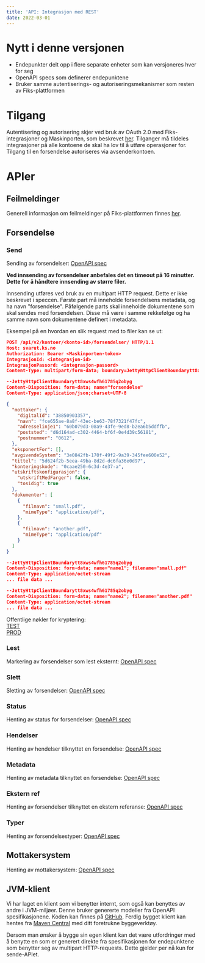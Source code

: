 ```yaml
---
title: 'API: Integrasjon med REST'
date: 2022-03-01
---
```


# Nytt i denne versjonen

* Endepunkter delt opp i flere separate enheter som kan versjoneres hver for seg
* OpenAPI specs som definerer endepunktene
* Bruker samme autentiserings- og autoriseringsmekanismer som resten av Fiks-plattformen

# Tilgang

Autentisering og autorisering skjer ved bruk av OAuth 2.0 med Fiks-integrasjoner og Maskinporten, som beskrevet [her](/felles/integrasjoner/). 
Tilganger må tildeles integrasjoner på alle kontoene de skal ha lov til å utføre operasjoner for. Tilgang til en forsendelse autoriseres via avsenderkontoen.

# APIer

## Feilmeldinger
Generell informasjon om feilmeldinger på Fiks-plattformen finnes [her](https://developers.fiks.ks.no/felles/integrasjoner/#feilmeldinger).

## Forsendelse

### Send
Sending av forsendelser: [OpenAPI spec](https://editor.swagger.io/?url=https://developers.fiks.ks.no/api/forsendelse-send-api-v2.json)

**Ved innsending av forsendelser anbefales det en timeout på 16 minutter. Dette for å håndtere innsending av større filer.** 

Innsending utføres ved bruk av en multipart HTTP request. Dette er ikke beskrevet i speccen. Første part må inneholde forsendelsens metadata, og ha navn "forsendelse".
Påfølgende parts skal inneholde dokumentene som skal sendes med forsendelsen. Disse må være i samme rekkefølge og ha samme navn som dokumentene definert i metadata.

Eksempel på en hvordan en slik request med to filer kan se ut:
```json
POST /api/v2/kontoer/<konto-id>/forsendelser/ HTTP/1.1
Host: svarut.ks.no
Authorization: Bearer <Maskinporten-token>
IntegrasjonId: <integrasjon-id>
IntegrasjonPassord: <integrasjon-passord>
Content-Type: multipart/form-data; boundary=JettyHttpClientBoundarytt8xws4wfh61785q2obyg

--JettyHttpClientBoundarytt8xws4wfh61785q2obyg
Content-Disposition: form-data; name="forsendelse"
Content-Type: application/json;charset=UTF-8

{
  "mottaker": {
    "digitalId": "38850903357",
    "navn": "fce655ae-8a8f-43ec-be63-78f7321f47fc",
    "adresselinje1": "60b079d3-08a9-43fe-9ed8-b2ea6b5ddffb",
    "poststed": "d6d164ad-c302-4464-bf6f-0e4d39c56181",
    "postnummer": "0612",
  },
  "eksponertFor": [],
  "avgivendeSystem": "3e0842fb-170f-49f2-9a39-345fee600e52",
  "tittel": "5d624f2b-5eea-49ba-8d2d-dc6fa36e0d97",
  "konteringskode": "0caae250-6c3d-4e37-a",
  "utskriftskonfigurasjon": {
    "utskriftMedFarger": false,
    "tosidig": true
  },
  "dokumenter": [
    {
      "filnavn": "small.pdf",
      "mimeType": "application/pdf",
    },
    {
      "filnavn": "another.pdf",
      "mimeType": "application/pdf"
    }
  ]
}

--JettyHttpClientBoundarytt8xws4wfh61785q2obyg
Content-Disposition: form-data; name="name1"; filename="small.pdf"
Content-Type: application/octet-stream
... file data ...

--JettyHttpClientBoundarytt8xws4wfh61785q2obyg
Content-Disposition: form-data; name="name2"; filename="another.pdf"
Content-Type: application/octet-stream
... file data ...
```

Offentlige nøkler for kryptering:  
[TEST](https://test.svarut.ks.no/forsendelse/publickey/hent)  
[PROD](https://svarut.ks.no/forsendelse/publickey/hent)  

### Lest
Markering av forsendelser som lest eksternt: [OpenAPI spec](https://editor.swagger.io/?url=https://developers.fiks.ks.no/api/forsendelse-lest-api-v2.json)

### Slett
Sletting av forsendelser: [OpenAPI spec](https://editor.swagger.io/?url=https://developers.fiks.ks.no/api/forsendelse-slett-api-v2.json)

### Status
Henting av status for forsendelser: [OpenAPI spec](https://editor.swagger.io/?url=https://developers.fiks.ks.no/api/forsendelse-status-api-v2.json)

### Hendelser
Henting av hendelser tilknyttet en forsendelse: [OpenAPI spec](https://editor.swagger.io/?url=https://developers.fiks.ks.no/api/forsendelse-hendelser-api-v2.json)

### Metadata
Henting av metadata tilknyttet en forsendelse: [OpenAPI spec](https://editor.swagger.io/?url=https://developers.fiks.ks.no/api/forsendelse-metadata-api-v2.json)

### Ekstern ref
Henting av forsendelser tilknyttet en ekstern referanse: [OpenAPI spec](https://editor.swagger.io/?url=https://developers.fiks.ks.no/api/forsendelse-eksternref-api-v2.json)

### Typer
Henting av forsendelsestyper: [OpenAPI spec](https://editor.swagger.io/?url=https://developers.fiks.ks.no/api/forsendelse-typer-api-v2.json)

## Mottakersystem
Henting av mottakersystem: [OpenAPI spec](https://editor.swagger.io/?url=https://developers.fiks.ks.no/api/mottakersystem-api-v2.json)

## JVM-klient
Vi har laget en klient som vi benytter internt, som også kan benyttes av andre i JVM-miljøer. Denne bruker genererte modeller fra OpenAPI spesifikasjonene.
Koden kan finnes på [GitHub](https://github.com/ks-no/fiks-svarut-klient). 
Ferdig bygget klient kan hentes fra [Maven Central](https://central.sonatype.com/artifact/no.ks.fiks/fiks-svarut-klient/1.0.0/versions) med ditt foretrukne byggeverktøy.

Dersom man ønsker å bygge sin egen klient kan det være utfordringer med å benytte en som er generert direkte fra spesifikasjonen for endepunktene 
som benytter seg av multipart HTTP-requests. Dette gjelder per nå kun for sende-APIet.
